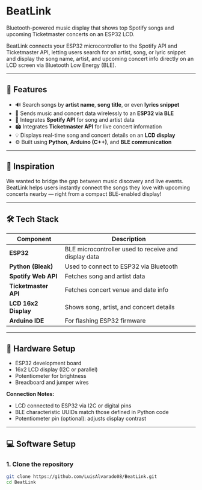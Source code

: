 # BeatLink
Bluetooth-powered music display that shows top Spotify songs and upcoming Ticketmaster concerts on an ESP32 LCD.

BeatLink connects your ESP32 microcontroller to the Spotify API and Ticketmaster API, letting users search for an artist, song, or lyric snippet and display the song name, artist, and upcoming concert info directly on an LCD screen via Bluetooth Low Energy (BLE).

------------------------------

## 🚀 Features
- 🔊 Search songs by **artist name**, **song title**, or even **lyrics snippet**  
- 📱 Sends music and concert data wirelessly to an **ESP32 via BLE**
- 🎫 Integrates **Spotify API** for song and artist data  
- 🏟 Integrates **Ticketmaster API** for live concert information  
- 💡 Displays real-time song and concert details on an **LCD display**
- ⚙️ Built using **Python**, **Arduino (C++)**, and **BLE communication**

-------------------------------

## 🧠 Inspiration
We wanted to bridge the gap between music discovery and live events.  
BeatLink helps users instantly connect the songs they love with upcoming concerts nearby — right from a compact BLE-enabled display!

-------------------------------

## 🛠️ Tech Stack
| Component | Description |
|------------|-------------|
| **ESP32** | BLE microcontroller used to receive and display data |
| **Python (Bleak)** | Used to connect to ESP32 via Bluetooth |
| **Spotify Web API** | Fetches song and artist data |
| **Ticketmaster API** | Fetches concert venue and date info |
| **LCD 16x2 Display** | Shows song, artist, and concert details |
| **Arduino IDE** | For flashing ESP32 firmware |

---

## 🧩 Hardware Setup
- ESP32 development board  
- 16x2 LCD display (I2C or parallel)  
- Potentiometer for brightness 
- Breadboard and jumper wires

**Connection Notes:**
- LCD connected to ESP32 via I2C or digital pins  
- BLE characteristic UUIDs match those defined in Python code  
- Potentiometer pin (optional): adjusts display contrast

---

## 💻 Software Setup

### 1. Clone the repository
```bash
git clone https://github.com/LuisAlvarado08/BeatLink.git
cd BeatLink
